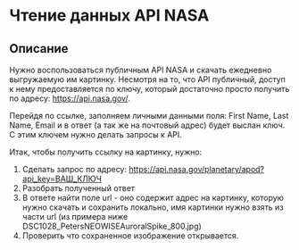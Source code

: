 # Чтение данных API NASA
## Описание
Нужно воспользоваться публичным API NASA и скачать ежедневно выгружаемую им картинку. Несмотря на то, что API публичный, доступ к нему предоставляется по ключу, который достаточно просто получить по адресу: https://api.nasa.gov/.

Перейдя по ссылке, заполняем личными данными поля: First Name, Last Name, Email и в ответ (а так же на почтовый адрес) будет выслан ключ. С этим ключем нужно делать запросы к API.

Итак, чтобы получить ссылку на картинку, нужно:

1. Сделать запрос по адресу: https://api.nasa.gov/planetary/apod?api_key=ВАШ_КЛЮЧ
1. Разобрать полученный ответ
1. В ответе найти поле url - оно содержит адрес на картинку, которую нужно скачать и сохранить локально, имя картинки нужно взять из части url (из примера ниже DSC1028_PetersNEOWISEAuroralSpike_800.jpg)
1. Проверить что сохраненное изображение открывается.
